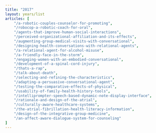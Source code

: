 ```yaml
---
title: "2017"
layout: years/list
articles: [
    "/a-robotic-couples-counselor-for-promoting",
    "/robocop-a-robotic-coach-for-oral",
    "/agents-that-improve-human-social-interactions",
    "/perceived-organizational-affiliation-and-its-effects",
    "/augmenting-group-medical-visits-with-conversational",
    "/designing-health-conversations-with-relational-agents",
    "/a-relational-agent-for-alcohol-misuse",
    "/a-friendly-face-in-the-storm",
    "/engaging-women-with-an-embodied-conversational",
    "/development-of-a-spinal-cord-injury",
    "/thats-a-rap",
    "/talk-about-death",
    "/selecting-and-refining-the-characteristics",
    "/adapting-a-persuasive-conversational-agent",
    "/testing-the-comparative-effects-of-physical",
    "/usability-of-family-health-history-tools",
    "/intelliprompter-speech-based-dynamic-note-display-interface",
    "/rationale-and-design-of-the-atrial",
    "/culturally-aware-healthcare-systems",
    "/the-atrial-fibrillation-health-literacy-information",
    "/design-of-the-integrative-group-medicine",
    "/an-affect-aware-dialogue-system-for-counseling"
]
---
```

